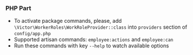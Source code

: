 ### PHP Part
- To activate package commands, please, add `\Victor\WorkerRoles\WorkRoleProvider::class` 
into `providers` section of `config/app.php`
- Supported artisan commands: `employee:actions` and `employee:can`
- Run these commands with key `--help` to watch available options